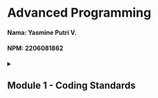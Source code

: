 # Advanced Programming
#### Nama: Yasmine Putri V.
#### NPM: 2206081862

<details>
<summary><h2>Module 1 - Coding Standards</h2></summary>

<details>
<summary><h3>Reflection 1</h3></summary>

In implementing the edit and delete features for the E-Shop application, I have applied several clean code principles and secure coding practices:

<details>
<summary><h4>Clean Code Principles Applied</h4></summary>

1. **Meaningful Names**
   - Variables and methods are named descriptively (e.g., `productService`, `createProduct`, `editProduct`)
   - Proper naming conventions are followed for clarity (e.g., camelCase for methods like `findAll()`, `editProductPage()`)
   - Examples from code:
     ```java
     public class ProductController {
         private ProductService productService;
         public String createProductPage(Model model) { ... }
     }
     ```

2. **Functions and Methods**
   - Functions and methods are small and focused (e.g., separate methods for create, edit, delete)
   - Each method has a single responsibility (e.g., `create()` only handles product creation)
   - Examples from code:
     ```java
     public class ProductServiceImpl {
         public Product create(Product product) {
             productRepository.create(product);
             return product;
         }

         public void delete(String id) {
             productRepository.delete(id);
         }
     }
     ```

3. **Comments**
   - Code is self-documenting through clear method and variable names
   - Spring annotations provide clear intent (e.g., `@Controller`, `@Service`, `@Repository`)
   - Example:
     ```java
     @Controller
     @RequestMapping("/product")
     public class ProductController { ... }
     ```

4. **Objects and Data Structures**
   - Proper use of interfaces (ProductService) and implementations (ProductServiceImpl)
   - Clear separation of concerns between Repository, Service, and Controller
   - Example:
     ```java
     public interface ProductService {
         public Product create(Product product);
         public List<Product> findAll();
     }
     ```

5. **Error Handling**
   - Null checks in repository methods
   - Proper return types for operations that might fail
   - Example:
     ```java
     public Product findById(String id) {
         for (Product product : productData) {
             if (product.getProductId().equals(id)) {
                 return product;
             }
         }
         return null;
     }
     ```
</details>

<details>
<summary><h4>Secure Coding Practices</h4></summary>

1. **Input Validation**
   - We validate user input to prevent SQL injection, used in Repository, Service, and Controller
   - Example:
     ```java
     @PostMapping("/create")
     public String createProduct(@ModelAttribute("product") Product product, Model model) {
         productService.create(product);
         return "redirect:/product";
     }
     ```
2. **Output Encoding**
   - We encode user input to prevent XSS attacks, used in Controller
   - Example:
     ```java
     @GetMapping("/edit/{id}")
     public String editProductPage(@PathVariable("id") String id, Model model) {
         Product product = productService.findById(id);
         model.addAttribute("product", product);
         return "editProduct";
     }
     ```
</details>

<details>
<summary><h4>Areas for Improvement</h4></summary>

1. **Error Handling**
   - Implement more robust error handling for cases like product not found
   - Add proper validation messages for user input
</details>

<details>
<summary><h3>Reflection 2</h3></summary>

1. After Writing Unit Tests
The process ensures better code reliability by catching issues early. How many unit tests per class? It depends on the class's complexity. Aim for at least one test per method or major functionality, covering edge cases, typical cases, and failure scenarios. How to ensure tests are enough? Use code coverage as a metric. It measures the percentage of source code executed during testing (e.g., lines, branches, or methods). Tools like JaCoCo or Clover can help. Aim for high coverage (e.g., 80%+), but focus on meaningful tests, not just hitting a number. Does 100% code coverage mean no bugs? No. 100% coverage means all code paths were executed, but it doesn’t guarantee correct behavior, edge cases, or integration issues. Bugs can still exist due to logic errors or untested scenarios.
2. Creating CreateProductFunctionalTest.java and a New Functional Test Suite
Cleanliness of the new functional test suite: Reusing the same setup procedures and instance variables as in HomePageFunctionalTest.java (e.g., serverPort, testBaseUrl, setupTest) introduces potential issues.
Will it reduce code quality? Yes, due to code duplication. Copy-pasting setup logic across test classes violates the DRY (Don’t Repeat Yourself) principle, making the codebase harder to maintain.
Potential clean code issues:
Duplication: Repeated setup code in multiple test classes increases maintenance effort. If the setup logic changes, you’d need to update all classes.
Scalability: Adding more test suites with the same approach will bloat the codebase with redundant code.
Readability: Duplicated code makes it harder to understand the unique purpose of each test class.
Improvements:
Extract a Base Test Class: Create an abstract base class (e.g., BaseFunctionalTest) with shared setup logic, instance variables (serverPort, testBaseUrl), and the @BeforeEach method. Both HomePageFunctionalTest and the new test suite can extend this class.
New Test Suite: The new class (e.g., ProductListFunctionalTest) can extend BaseFunctionalTest and focus only on verifying the product list count, avoiding duplication.

</details>

</details>
</details>
